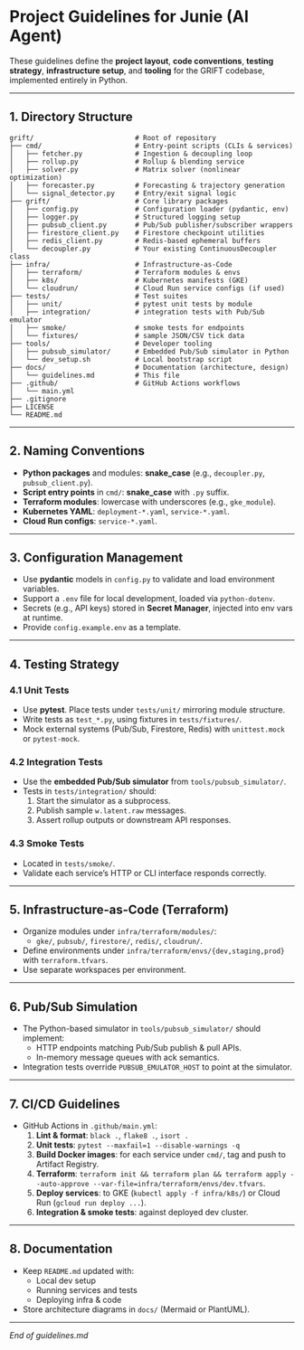 # Project Guidelines for Junie (AI Agent)

These guidelines define the **project layout**, **code conventions**, **testing strategy**, **infrastructure setup**, and **tooling** for the GRIFT codebase, implemented entirely in Python.

---

## 1. Directory Structure

```
grift/                         # Root of repository
├── cmd/                       # Entry-point scripts (CLIs & services)
│   ├── fetcher.py             # Ingestion & decoupling loop
│   ├── rollup.py              # Rollup & blending service
│   ├── solver.py              # Matrix solver (nonlinear optimization)
│   ├── forecaster.py          # Forecasting & trajectory generation
│   └── signal_detector.py     # Entry/exit signal logic
├── grift/                     # Core library packages
│   ├── config.py              # Configuration loader (pydantic, env)
│   ├── logger.py              # Structured logging setup
│   ├── pubsub_client.py       # Pub/Sub publisher/subscriber wrappers
│   ├── firestore_client.py    # Firestore checkpoint utilities
│   ├── redis_client.py        # Redis-based ephemeral buffers
│   └── decoupler.py           # Your existing ContinuousDecoupler class
├── infra/                     # Infrastructure-as-Code
│   ├── terraform/             # Terraform modules & envs
│   ├── k8s/                   # Kubernetes manifests (GKE)
│   └── cloudrun/              # Cloud Run service configs (if used)
├── tests/                     # Test suites
│   ├── unit/                  # pytest unit tests by module
│   ├── integration/           # integration tests with Pub/Sub emulator
│   ├── smoke/                 # smoke tests for endpoints
│   └── fixtures/              # sample JSON/CSV tick data
├── tools/                     # Developer tooling
│   ├── pubsub_simulator/      # Embedded Pub/Sub simulator in Python
│   └── dev_setup.sh           # Local bootstrap script
├── docs/                      # Documentation (architecture, design)
│   └── guidelines.md          # This file
├── .github/                   # GitHub Actions workflows
│   └── main.yml
├── .gitignore
├── LICENSE
└── README.md
```

---

## 2. Naming Conventions

- **Python packages** and modules: **snake_case** (e.g., `decoupler.py`, `pubsub_client.py`).
- **Script entry points** in `cmd/`: **snake_case** with `.py` suffix.
- **Terraform modules**: lowercase with underscores (e.g., `gke_module`).
- **Kubernetes YAML**: `deployment-*.yaml`, `service-*.yaml`.
- **Cloud Run configs**: `service-*.yaml`.

---

## 3. Configuration Management

- Use **pydantic** models in `config.py` to validate and load environment variables.
- Support a `.env` file for local development, loaded via `python-dotenv`.
- Secrets (e.g., API keys) stored in **Secret Manager**, injected into env vars at runtime.
- Provide `config.example.env` as a template.

---

## 4. Testing Strategy

### 4.1 Unit Tests
- Use **pytest**. Place tests under `tests/unit/` mirroring module structure.
- Write tests as `test_*.py`, using fixtures in `tests/fixtures/`.
- Mock external systems (Pub/Sub, Firestore, Redis) with `unittest.mock` or `pytest-mock`.

### 4.2 Integration Tests
- Use the **embedded Pub/Sub simulator** from `tools/pubsub_simulator/`.
- Tests in `tests/integration/` should:
  1. Start the simulator as a subprocess.
  2. Publish sample `w.latent.raw` messages.
  3. Assert rollup outputs or downstream API responses.

### 4.3 Smoke Tests
- Located in `tests/smoke/`.
- Validate each service’s HTTP or CLI interface responds correctly.

---

## 5. Infrastructure-as-Code (Terraform)

- Organize modules under `infra/terraform/modules/`:
  - `gke/`, `pubsub/`, `firestore/`, `redis/`, `cloudrun/`.
- Define environments under `infra/terraform/envs/{dev,staging,prod}` with `terraform.tfvars`.
- Use separate workspaces per environment.

---

## 6. Pub/Sub Simulation

- The Python-based simulator in `tools/pubsub_simulator/` should implement:
  - HTTP endpoints matching Pub/Sub publish & pull APIs.
  - In-memory message queues with ack semantics.
- Integration tests override `PUBSUB_EMULATOR_HOST` to point at the simulator.

---

## 7. CI/CD Guidelines

- GitHub Actions in `.github/main.yml`:
  1. **Lint & format**: `black .`, `flake8 .`, `isort .`
  2. **Unit tests**: `pytest --maxfail=1 --disable-warnings -q`
  3. **Build Docker images**: for each service under `cmd/`, tag and push to Artifact Registry.
  4. **Terraform**: `terraform init && terraform plan && terraform apply --auto-approve --var-file=infra/terraform/envs/dev.tfvars`.
  5. **Deploy services**: to GKE (`kubectl apply -f infra/k8s/`) or Cloud Run (`gcloud run deploy ...`).
  6. **Integration & smoke tests**: against deployed dev cluster.

---

## 8. Documentation

- Keep `README.md` updated with:
  - Local dev setup
  - Running services and tests
  - Deploying infra & code
- Store architecture diagrams in `docs/` (Mermaid or PlantUML).

---

*End of guidelines.md*
